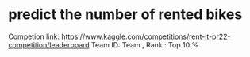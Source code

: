# predict the number of rented bikes
Competion link: https://www.kaggle.com/competitions/rent-it-pr22-competition/leaderboard
Team ID: Team 
, Rank : Top 10 % 
